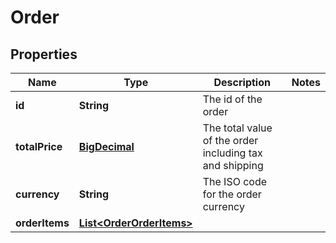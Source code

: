 # Order

## Properties
Name | Type | Description | Notes
------------ | ------------- | ------------- | -------------
**id** | **String** | The id of the order | 
**totalPrice** | [**BigDecimal**](BigDecimal.md) | The total value of the order including tax and shipping | 
**currency** | **String** | The ISO code for the order currency | 
**orderItems** | [**List&lt;OrderOrderItems&gt;**](OrderOrderItems.md) |  | 
